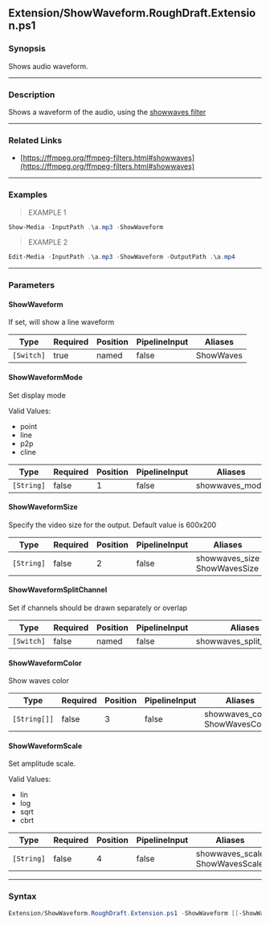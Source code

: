Extension/ShowWaveform.RoughDraft.Extension.ps1
-----------------------------------------------




### Synopsis
Shows audio waveform.



---


### Description

Shows a waveform of the audio, using the [showwaves filter](https://ffmpeg.org/ffmpeg-filters.html#showwaves)



---


### Related Links
* [https://ffmpeg.org/ffmpeg-filters.html#showwaves](https://ffmpeg.org/ffmpeg-filters.html#showwaves)





---


### Examples
> EXAMPLE 1

```PowerShell
Show-Media -InputPath .\a.mp3 -ShowWaveform
```
> EXAMPLE 2

```PowerShell
Edit-Media -InputPath .\a.mp3 -ShowWaveform -OutputPath .\a.mp4
```


---


### Parameters
#### **ShowWaveform**

If set, will show a line waveform






|Type      |Required|Position|PipelineInput|Aliases  |
|----------|--------|--------|-------------|---------|
|`[Switch]`|true    |named   |false        |ShowWaves|



#### **ShowWaveformMode**

Set display mode



Valid Values:

* point
* line
* p2p
* cline






|Type      |Required|Position|PipelineInput|Aliases       |
|----------|--------|--------|-------------|--------------|
|`[String]`|false   |1       |false        |showwaves_mode|



#### **ShowWaveformSize**

Specify the video size for the output.  Default value is 600x200






|Type      |Required|Position|PipelineInput|Aliases                         |
|----------|--------|--------|-------------|--------------------------------|
|`[String]`|false   |2       |false        |showwaves_size<br/>ShowWavesSize|



#### **ShowWaveformSplitChannel**

Set if channels should be drawn separately or overlap






|Type      |Required|Position|PipelineInput|Aliases                |
|----------|--------|--------|-------------|-----------------------|
|`[Switch]`|false   |named   |false        |showwaves_split_channel|



#### **ShowWaveformColor**

Show waves color






|Type        |Required|Position|PipelineInput|Aliases                            |
|------------|--------|--------|-------------|-----------------------------------|
|`[String[]]`|false   |3       |false        |showwaves_colors<br/>ShowWavesColor|



#### **ShowWaveformScale**

Set amplitude scale.



Valid Values:

* lin
* log
* sqrt
* cbrt






|Type      |Required|Position|PipelineInput|Aliases                           |
|----------|--------|--------|-------------|----------------------------------|
|`[String]`|false   |4       |false        |showwaves_scale<br/>ShowWavesScale|





---


### Syntax
```PowerShell
Extension/ShowWaveform.RoughDraft.Extension.ps1 -ShowWaveform [[-ShowWaveformMode] <String>] [[-ShowWaveformSize] <String>] [-ShowWaveformSplitChannel] [[-ShowWaveformColor] <String[]>] [[-ShowWaveformScale] <String>] [<CommonParameters>]
```
